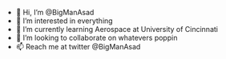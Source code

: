 - 👋 Hi, I’m @BigManAsad
- 👀 I’m interested in everything
- 🌱 I’m currently learning Aerospace at University of Cincinnati
- 💞️ I’m looking to collaborate on whatevers poppin
- 📫 Reach me at twitter @BigManAsad


